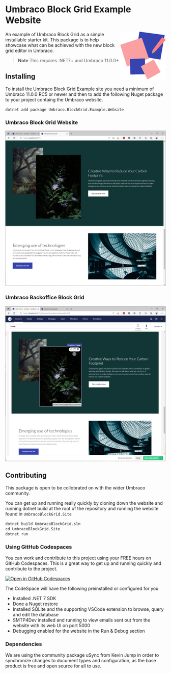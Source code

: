 # Umbraco Block Grid Example Website

<img src=".github/readme-assets/UmbracoBlockGridDemoLogo.png" alt="Umbraco Block Grid Example Website" height="150" align="right">

An example of Umbraco Block Grid as a simple installable starter kit. This package is to help showcase what can be achieved with the new block grid editor in Umbraco.

> **Note** 
> This requires .NET7+ and Umbraco 11.0.0+

## Installing
To install the Umbraco Block Grid Example site you need a minimum of Umbraco 11.0.0 RC5 or newer and then to add the following Nuget package to your project containg the Umbraco website.

```
dotnet add package Umbraco.BlockGrid.Example.Website
```

### Umbraco Block Grid Website
![Umbraco BlockGrid](.github/readme-assets/blockgrid-screenshot.jpg)

### Umbraco Backoffice Block Grid
![Umbraco BlockGrid Backoffice](.github/readme-assets/blockgrid-umbraco-screenshot.jpg)


## Contributing
This package is open to be collobrated on with the wider Umbraco community.

You can get up and running really quickly by cloning down the website and running dotnet build at the root of the repository and running the website found in `UmbracoBlockGrid.Site`

```
dotnet build UmbracoBlockGrid.sln
cd UmbracoBlockGrid.Site
dotnet run 
```

### Using GitHub Codespaces
You can work and contribute to this project using your FREE hours on GitHub Codespaces. This is a great way to get up and running quickly and contribute to the project.

[![Open in GitHub Codespaces](https://github.com/codespaces/badge.svg)](https://github.com/codespaces/new?hide_repo_select=true&ref=main&repo=569757441&machine=standardLinux32gb&devcontainer_path=.devcontainer%2Fdevcontainer.json&location=WestEurope)


The CodeSpace will have the following preinstalled or configured for you

* Installed .NET 7 SDK
* Done a Nuget restore
* Installed SQLite and the supporting VSCode extension to browse, query and edit the database
* SMTP4Dev installed and running to view emails sent out from the website with its web UI on port 5000
* Debugging enabled for the website in the Run & Debug section


### Dependencies

We are using the community package uSync from Kevin Jump in order to synchronize changes to document types and configuration, as the base product is free and open source for all to use.

